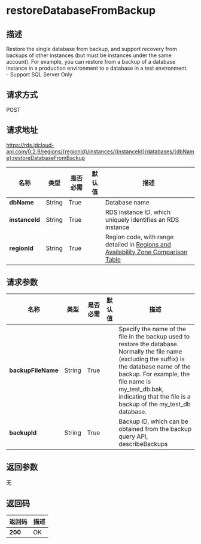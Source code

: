 # restoreDatabaseFromBackup


## 描述
Restore the single database from backup, and support recovery from backups of other instances (but must be instances under the same account). For example, you can restore from a backup of a database instance in a production environment to a database in a test environment. <br>- Support SQL Server Only

## 请求方式
POST

## 请求地址
https://rds.jdcloud-api.com/0.2.9/regions/{regionId}/instances/{instanceId}/databases/{dbName}:restoreDatabaseFromBackup

|名称|类型|是否必需|默认值|描述|
|---|---|---|---|---|
|**dbName**|String|True| |Database name|
|**instanceId**|String|True| |RDS instance ID, which uniquely identifies an RDS instance|
|**regionId**|String|True| |Region code, with range detailed in [Regions and Availability Zone Comparison Table](../Enum-Definitions/Regions-AZ.md)|

## 请求参数
|名称|类型|是否必需|默认值|描述|
|---|---|---|---|---|
|**backupFileName**|String|True| |Specify the name of the file in the backup used to restore the database. Normally the file name (excluding the suffix) is the database name of the backup. For example, the file name is my_test_db.bak, indicating that the file is a backup of the my_test_db database.|
|**backupId**|String|True| |Backup ID, which can be obtained from the backup query API, describeBackups|


## 返回参数
无


## 返回码
|返回码|描述|
|---|---|
|**200**|OK|
